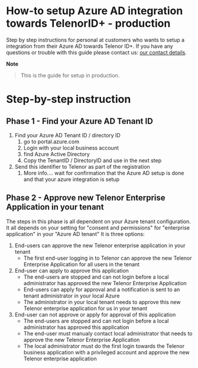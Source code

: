 # How-to setup Azure AD integration towards TelenorID\+ - production

Step by step instructions for personal at customers who wants to setup a integration from their Azure AD towards Telenor ID\+.
If you have any questions or trouble with this guide please contact us: [our contact details](TelenorID_Plus_-_help.md).

__Note__

> This is the guide for setup in production.


# Step-by-step instruction

## Phase 1 - Find your Azure AD Tenant ID
1. Find your Azure AD Tenant ID / directory ID
   1. go to portal.azure.com
   2. Login with your local business account
   3. find Azure Active Directory
   4. Copy the TenantID / DirectoryID and use in the next step
2. Send this identifier to Telenor as part of the registration
   1. More info....
wait for confirmation that the Azure AD setup is done and that your azure integration is setup

## Phase 2 - Approve new Telenor Enterprise Application in your tenant
The steps in this phase is all dependent on your Azure tenant configuration.
It all depends on your setting for "consent and permissions" for "enterprise application" in your "Azure AD tenant"
It is three options:
1. End-users can approve the new Telenor enterprise application in your tenant
   - The first end-user logging in to Telenor can approve the new Telenor Enterprise Application for all users in the tenant
2. End-user can apply to approve this application
   - The end-users are stopped and can not login before a local administrator has approved the new Telenor Enterprise Application
   - End-users can apply for approval and a notification is sent to an tenant administrator in your local Azure
   - The administrator in your local tenant needs to approve this new Telenor enterprise application for us in your tenant
3. End-user can not approve or apply for approval of this application
   - The end-users are stopped and can not login before a local administrator has approved this application
   - The end-user must manualy contact local administrator that needs to approve the new Telenor Enterprise Application
   - The local administrator must do the first login towards the Telenor business application with a privileged account and approve the new Telenor enterprise application
